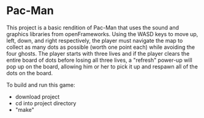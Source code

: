 # Pac-Man
This project is a basic rendition of Pac-Man that uses the sound and graphics libraries from openFrameworks. Using the WASD keys to move up, left, down, and right respectively, the player must navigate the map to collect as many dots as possible (worth one point each) while avoiding the four ghosts. The player starts with three lives and if the player clears the entire board of dots before losing all three lives, a "refresh" power-up will pop up on the board, allowing him or her to pick it up and respawn all of the dots on the board.

To build and run this game:
- download project
- cd into project directory
- "make"
